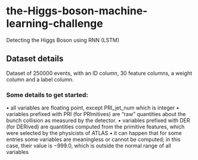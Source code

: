# the-Higgs-boson-machine-learning-challenge
Detecting the Higgs Boson using RNN (LSTM)

## Dataset details

Dataset of 250000 events, with an ID column, 30 feature columns, a weight column and a label column. 
### Some details to get started: 
• all variables are floating point, except PRI_jet_num which is integer 
• variables prefixed with PRI (for PRImitives) are “raw” quantities about the bunch collision as measured by the detector. 
• variables prefixed with DER (for DERived) are quantities computed from the primitive features, which were selected by the physicists of ATLAS 
• it can happen that for some entries some variables are meaningless or cannot be computed; in this case, their value is −999.0, which is outside the normal range of all variables
